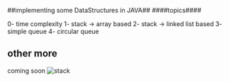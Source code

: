 ##implementing some DataStructures in JAVA## 
####topics#### 

0- time complexity
1- stack -> array based
2- stack -> linked list based
3- simple queue 
4- circular queue 
## other more
coming soon
![stack](https://i.imgur.com/PhF554i.png)
